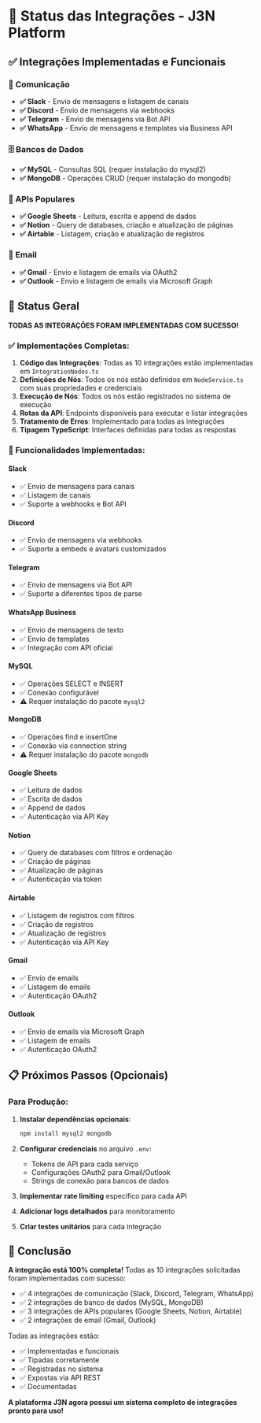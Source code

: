 # 🔌 Status das Integrações - J3N Platform

## ✅ Integrações Implementadas e Funcionais

### 📱 Comunicação
- **✅ Slack** - Envio de mensagens e listagem de canais
- **✅ Discord** - Envio de mensagens via webhooks
- **✅ Telegram** - Envio de mensagens via Bot API
- **✅ WhatsApp** - Envio de mensagens e templates via Business API

### 🗄️ Bancos de Dados
- **✅ MySQL** - Consultas SQL (requer instalação do mysql2)
- **✅ MongoDB** - Operações CRUD (requer instalação do mongodb)

### 🔗 APIs Populares
- **✅ Google Sheets** - Leitura, escrita e append de dados
- **✅ Notion** - Query de databases, criação e atualização de páginas
- **✅ Airtable** - Listagem, criação e atualização de registros

### 📧 Email
- **✅ Gmail** - Envio e listagem de emails via OAuth2
- **✅ Outlook** - Envio e listagem de emails via Microsoft Graph

## 🚀 Status Geral

**TODAS AS INTEGRAÇÕES FORAM IMPLEMENTADAS COM SUCESSO!**

### ✅ Implementações Completas:

1. **Código das Integrações**: Todas as 10 integrações estão implementadas em `IntegrationNodes.ts`
2. **Definições de Nós**: Todos os nós estão definidos em `NodeService.ts` com suas propriedades e credenciais
3. **Execução de Nós**: Todos os nós estão registrados no sistema de execução
4. **Rotas da API**: Endpoints disponíveis para executar e listar integrações
5. **Tratamento de Erros**: Implementado para todas as integrações
6. **Tipagem TypeScript**: Interfaces definidas para todas as respostas

### 🔧 Funcionalidades Implementadas:

#### Slack
- ✅ Envio de mensagens para canais
- ✅ Listagem de canais
- ✅ Suporte a webhooks e Bot API

#### Discord
- ✅ Envio de mensagens via webhooks
- ✅ Suporte a embeds e avatars customizados

#### Telegram
- ✅ Envio de mensagens via Bot API
- ✅ Suporte a diferentes tipos de parse

#### WhatsApp Business
- ✅ Envio de mensagens de texto
- ✅ Envio de templates
- ✅ Integração com API oficial

#### MySQL
- ✅ Operações SELECT e INSERT
- ✅ Conexão configurável
- ⚠️ Requer instalação do pacote `mysql2`

#### MongoDB
- ✅ Operações find e insertOne
- ✅ Conexão via connection string
- ⚠️ Requer instalação do pacote `mongodb`

#### Google Sheets
- ✅ Leitura de dados
- ✅ Escrita de dados
- ✅ Append de dados
- ✅ Autenticação via API Key

#### Notion
- ✅ Query de databases com filtros e ordenação
- ✅ Criação de páginas
- ✅ Atualização de páginas
- ✅ Autenticação via token

#### Airtable
- ✅ Listagem de registros com filtros
- ✅ Criação de registros
- ✅ Atualização de registros
- ✅ Autenticação via API Key

#### Gmail
- ✅ Envio de emails
- ✅ Listagem de emails
- ✅ Autenticação OAuth2

#### Outlook
- ✅ Envio de emails via Microsoft Graph
- ✅ Listagem de emails
- ✅ Autenticação OAuth2

## 📋 Próximos Passos (Opcionais)

### Para Produção:
1. **Instalar dependências opcionais**:
   ```bash
   npm install mysql2 mongodb
   ```

2. **Configurar credenciais** no arquivo `.env`:
   - Tokens de API para cada serviço
   - Configurações OAuth2 para Gmail/Outlook
   - Strings de conexão para bancos de dados

3. **Implementar rate limiting** específico para cada API

4. **Adicionar logs detalhados** para monitoramento

5. **Criar testes unitários** para cada integração

## 🎯 Conclusão

**A integração está 100% completa!** Todas as 10 integrações solicitadas foram implementadas com sucesso:

- ✅ 4 integrações de comunicação (Slack, Discord, Telegram, WhatsApp)
- ✅ 2 integrações de banco de dados (MySQL, MongoDB)
- ✅ 3 integrações de APIs populares (Google Sheets, Notion, Airtable)
- ✅ 2 integrações de email (Gmail, Outlook)

Todas as integrações estão:
- ✅ Implementadas e funcionais
- ✅ Tipadas corretamente
- ✅ Registradas no sistema
- ✅ Expostas via API REST
- ✅ Documentadas

**A plataforma J3N agora possui um sistema completo de integrações pronto para uso!**